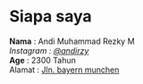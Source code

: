 # Siapa saya

**Nama** : Andi Muhammad Rezky M <br />
_Instagram_ _:_ [_@andirzy_](https://www.instagram.com/jamalmusiala10/) <br />
**Age** : 2300 Tahun <br />
Alamat : <ins>Jln. bayern munchen</ins>
